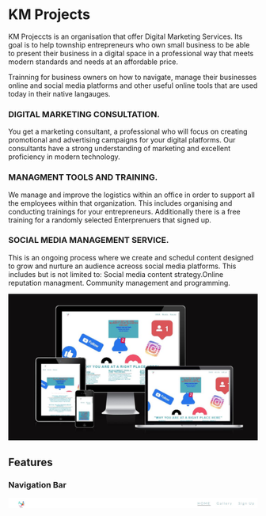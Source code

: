 # KM Projects
KM Projeccts is an organisation that offer Digital Marketing Services.  Its goal is to help township entrepreneurs who own small business to be able to present their business in a digital space in a professional way that meets modern standards and needs at an affordable price.

Trainning for business owners on how to navigate, manage their businesses online and social media platforms and other useful online tools that are used today in their native langauges.
### DIGITAL MARKETING CONSULTATION.
You get a marketing consultant, a professional who will focus on creating promotional and advertising campaigns for your digital platforms. Our consultants have a strong understanding of marketing and excellent proficiency in modern technology.
### MANAGMENT TOOLS AND TRAINING.
We manage and improve the logistics within an office in order to support all the employees within that organization. This includes organising and conducting trainings for your entrepreneurs.  Additionally there is a free training for a randomly selected Enterprenuers that signed up.
### SOCIAL MEDIA MANAGEMENT SERVICE.
This is an ongoing process where we create and schedul content designed to grow and nurture an audience acreoss social media platforms. This includes but is not limited to: Social media content strategy.Online reputation managment. Community management and programming.

<img src="assets/images/responsiveondevices.JPG" alt="website displayed on phones,tablets and computer">

## Features
### Navigation Bar
<img src="assets/images/navigationbar.JPG" alt="bar showing logo, Home tab,Gallery tab and Sign Up tab">